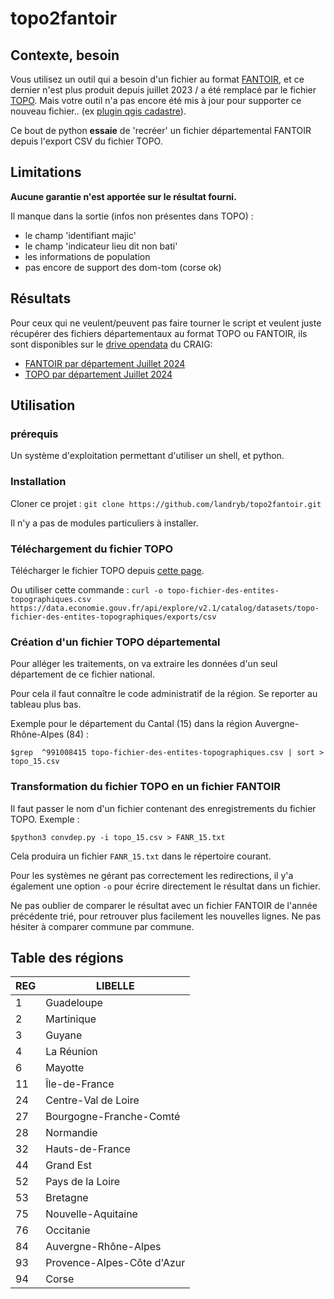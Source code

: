 # topo2fantoir

## Contexte, besoin

Vous utilisez un outil qui a besoin d'un fichier au format
[FANTOIR](https://fr.wikipedia.org/wiki/FANTOIR), et ce dernier n'est plus
produit depuis juillet 2023 / a été remplacé par le fichier
[TOPO](https://www.data.gouv.fr/fr/datasets/fichier-des-entites-topographiques-topo-dgfip-1/).
Mais votre outil n'a pas encore été mis à jour pour supporter ce nouveau
fichier.. (ex [plugin qgis cadastre](https://github.com/3liz/QgisCadastrePlugin/issues/345)).

Ce bout de python **essaie** de 'recréer' un fichier départemental FANTOIR depuis
l'export CSV du fichier TOPO.


## Limitations

**Aucune garantie n'est apportée sur le résultat fourni.**

Il manque dans la sortie (infos non présentes dans TOPO) :
- le champ 'identifiant majic'
- le champ 'indicateur lieu dit non bati'
- les informations de population
- pas encore de support des dom-tom (corse ok)

## Résultats

Pour ceux qui ne veulent/peuvent pas faire tourner le script et veulent juste
récupérer des fichiers départementaux au format TOPO ou FANTOIR, ils sont
disponibles sur le [drive opendata](https://drive.opendata.craig.fr/s/opendata)
du CRAIG:
- [FANTOIR par département Juillet 2024](https://drive.opendata.craig.fr/s/opendata?path=%2Fadresse%2Ffantoir)
- [TOPO par département Juillet 2024](https://drive.opendata.craig.fr/s/opendata?path=%2Fadresse%2Ftopo)

## Utilisation

### prérequis

Un système d'exploitation permettant d'utiliser un shell, et python.


### Installation

Cloner ce projet : `git clone https://github.com/landryb/topo2fantoir.git`

Il n'y a pas de modules particuliers à installer.


### Téléchargement du fichier TOPO

Télécharger le fichier TOPO depuis [cette page](https://www.data.gouv.fr/fr/datasets/fichier-des-entites-topographiques-topo-dgfip-1/).

Ou utiliser cette commande : `curl -o topo-fichier-des-entites-topographiques.csv https://data.economie.gouv.fr/api/explore/v2.1/catalog/datasets/topo-fichier-des-entites-topographiques/exports/csv`


### Création d'un fichier TOPO départemental

Pour alléger les traitements, on va extraire les données d'un seul département
de ce fichier national.

Pour cela il faut connaître le code administratif de la région. Se reporter au
tableau plus bas.

Exemple pour le département du Cantal (15) dans la région Auvergne-Rhône-Alpes
(84) :

```
$grep  ^991008415 topo-fichier-des-entites-topographiques.csv | sort > topo_15.csv
```

### Transformation du fichier TOPO en un fichier FANTOIR

Il faut passer le nom d'un fichier contenant des enregistrements du fichier
TOPO. Exemple :

```
$python3 convdep.py -i topo_15.csv > FANR_15.txt
```

Cela produira un fichier `FANR_15.txt` dans le répertoire courant.

Pour les systèmes ne gérant pas correctement les redirections, il y'a également
une option `-o` pour écrire directement le résultat dans un fichier.

Ne pas oublier de comparer le résultat avec un fichier FANTOIR de l'année
précédente trié, pour retrouver plus facilement les nouvelles lignes. Ne pas
hésiter à comparer commune par commune.


## Table des régions

| REG | LIBELLE                      |
|-----|------------------------------|
| 1   | Guadeloupe                   |
| 2   | Martinique                   |
| 3   | Guyane                       |
| 4   | La Réunion                   |
| 6   | Mayotte                      |
| 11  | Île-de-France                |
| 24  | Centre-Val de Loire          |
| 27  | Bourgogne-Franche-Comté      |
| 28  | Normandie                    |
| 32  | Hauts-de-France              |
| 44  | Grand Est                    |
| 52  | Pays de la Loire             |
| 53  | Bretagne                     |
| 75  | Nouvelle-Aquitaine           |
| 76  | Occitanie                    |
| 84  | Auvergne-Rhône-Alpes         |
| 93  | Provence-Alpes-Côte d'Azur   |
| 94  | Corse                        |

